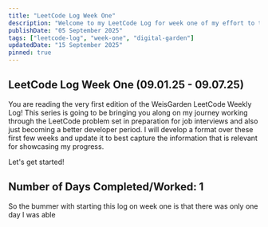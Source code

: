 ```yaml
---
title: "LeetCode Log Week One"
description: "Welcome to my LeetCode Log for week one of my effort to track my progress on working through LeetCode problems - hopefully it is informative and helpful!"
publishDate: "05 September 2025"
tags: ["leetcode-log", "week-one", "digital-garden"]
updatedDate: "15 September 2025"
pinned: true
---
```


## LeetCode Log Week One (09.01.25 - 09.07.25)

You are reading the very first edition of the WeisGarden LeetCode Weekly Log! This series is going to be bringing you along on my journey working through the LeetCode problem set in preparation for job interviews and also just becoming a better developer period. I will develop a format over these first few weeks and update it to best capture the information that is relevant for showcasing my progress.

Let's get started!

## Number of Days Completed/Worked: 1

So the bummer with starting this log on week one is that there was only one day I was able